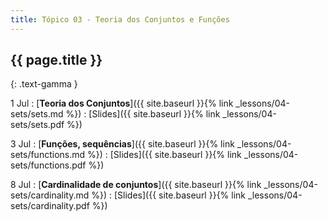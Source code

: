 ```yaml
---
title: Tópico 03 - Teoria dos Conjuntos e Funções
---
```


## {{ page.title }}
{: .text-gamma }

1 Jul
: [**Teoria dos Conjuntos**]({{ site.baseurl }}{% link _lessons/04-sets/sets.md %})
  : [Slides]({{ site.baseurl }}{% link _lessons/04-sets/sets.pdf %})

3 Jul
: [**Funções, sequências**]({{ site.baseurl }}{% link _lessons/04-sets/functions.md %})
  : [Slides]({{ site.baseurl }}{% link _lessons/04-sets/functions.pdf %})

8 Jul
: [**Cardinalidade de conjuntos**]({{ site.baseurl }}{% link _lessons/04-sets/cardinality.md %})
  : [Slides]({{ site.baseurl }}{% link _lessons/04-sets/cardinality.pdf %})
